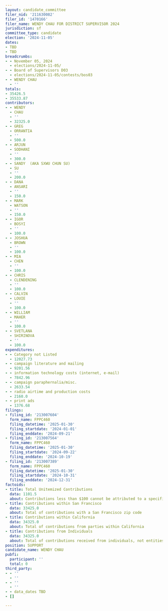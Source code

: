 ```yaml
---
layout: candidate_committee
filer_nid: '211630082'
filer_id: '1470166'
filer_name: WENDY CHAU FOR DISTRICT SUPERVISOR 2024
jurisdiction: sf
committee_type: candidate
election: '2024-11-05'
dates:
- TBD
- TBD
breadcrumbs:
- - November 05, 2024
  - elections/2024-11-05/
- - Board of Supervisors D03
  - elections/2024-11-05/contests/bos03
- - WENDY CHAU
  - ''
totals:
- 35426.5
- 35533.87
contributors:
- - WENDY
  - CHAU
  - ''
  - 32325.0
- - GREG
  - ORRANTIA
  - ''
  - 500.0
- - ARJUN
  - SODHANI
  - ''
  - 300.0
- - SANDY  (AKA SXWU CHUN SU)
  - SU
  - ''
  - 200.0
- - DANA
  - ANSARI
  - ''
  - 150.0
- - MARK
  - WATSON
  - ''
  - 150.0
- - IGOR
  - BOSYI
  - ''
  - 100.0
- - JOSHUA
  - BROWN
  - ''
  - 100.0
- - MIA
  - CHEN
  - ''
  - 100.0
- - CHRIS
  - CLENDENING
  - ''
  - 100.0
- - CALVIN
  - LOUIE
  - ''
  - 100.0
- - WILLIAM
  - MAHER
  - ''
  - 100.0
- - SVETLANA
  - SHIRINOVA
  - ''
  - 100.0
expenditures:
- - Category not Listed
  - 12027.73
- - campaign literature and mailing
  - 9201.56
- - information technology costs (internet, e-mail)
  - 7842.96
- - campaign paraphernalia/misc.
  - 2633.54
- - radio airtime and production costs
  - 2160.0
- - print ads
  - 1376.68
filings:
- filing_id: '213007604'
  form_name: FPPC460
  filing_datetime: '2025-01-30'
  filing_startdate: '2024-01-01'
  filing_enddate: '2024-09-21'
- filing_id: '213007564'
  form_name: FPPC460
  filing_datetime: '2025-01-30'
  filing_startdate: '2024-09-22'
  filing_enddate: '2024-10-19'
- filing_id: '213007389'
  form_name: FPPC460
  filing_datetime: '2025-01-30'
  filing_startdate: '2024-10-31'
  filing_enddate: '2024-12-31'
factoids:
- title: Total Unitemized Contributions
  data: 1101.5
  about: Contributions less than $100 cannot be attributed to a specific individual
- title: Contributions within San Francisco
  data: 33425.0
  about: Total of contributions with a San Francisco zip code
- title: Contributions within California
  data: 34325.0
  about: Total of contributions from parties within California
- title: Contributions from Individuals
  data: 34325.0
  about: Total of contributions received from individuals, not entities
position: SUPPORT
candidate_name: WENDY CHAU
pubfi:
  participant: ''
  total: 0
third_party:
- - ''
  - ''
- - ''
  - ''
- - data_dates TBD
- []

---
```


